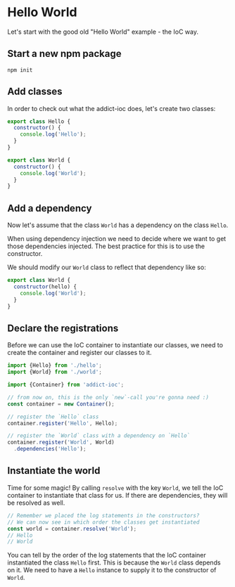 # Hello World

Let's start with the good old "Hello World" example - the IoC way.

## Start a new npm package

```
npm init
```

## Add classes

In order to check out what the addict-ioc does, let's create two classes: 

```javascript
export class Hello {
  constructor() {
    console.log('Hello');
  }
}
```

```javascript
export class World {
  constructor() {
    console.log('World');
  }
}
```

## Add a dependency

Now let's assume that the class `World` has a dependency on the class `Hello`.

When using dependency injection we need to decide where we want to get those dependencies injected.
The best practice for this is to use the constructor.

We should modify our `World` class to reflect that dependency like so:

```javascript
export class World {
  constructor(hello) {
    console.log('World');
  }
}
```

## Declare the registrations

Before we can use the IoC container to instantiate our classes, we need to create the container and register our classes to it.

```javascript
import {Hello} from './hello';
import {World} from './world';

import {Container} from 'addict-ioc';

// from now on, this is the only `new`-call you're gonna need :)
const container = new Container();

// register the `Hello` class
container.register('Hello', Hello);

// register the `World` class with a dependency on `Hello` 
container.register('World', World)
  .dependencies('Hello');
```

## Instantiate the world

Time for some magic! By calling `resolve` with the key `World`, we tell the IoC container to instantiate that class for us. If there are dependencies, they will be resolved as well.

```javascript
// Remember we placed the log statements in the constructors?
// We can now see in which order the classes get instantiated
const world = container.resolve('World');
// Hello
// World
```

You can tell by the order of the log statements that the IoC container instantiated the class `Hello` first. This is because the `World` class depends on it. We need to have a `Hello` instance to supply it to the constructor of `World`.